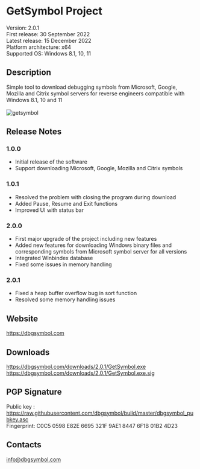 <h1>GetSymbol Project</h1>

Version: 2.0.1 <br>
First release: 30 September 2022 <br>
Latest release: 15 December 2022 <br>
Platform architecture: x64 <br>
Supported OS: Windows 8.1, 10, 11 <br>

## Description

Simple tool to download debugging symbols from Microsoft, Google, Mozilla and Citrix symbol servers for reverse engineers compatible with Windows 8.1, 10 and 11 <br><br>
![getsymbol](https://user-images.githubusercontent.com/114739778/207784935-dbc62194-e68d-4b37-bfc4-e1395ec63952.png)

## Release Notes
### 1.0.0
- Initial release of the software
- Support downloading Microsoft, Google, Mozilla and Citrix symbols
### 1.0.1
- Resolved the problem with closing the program during download
- Added Pause, Resume and Exit functions
- Improved UI with status bar
### 2.0.0
- First major upgrade of the project including new features
- Added new features for downloading Windows binary files and corresponding symbols from Microsoft symbol server for all versions
- Integrated Winbindex database
- Fixed some issues in memory handling
### 2.0.1
- Fixed a heap buffer overflow bug in sort function
- Resolved some memory handling issues

## Website
https://dbgsymbol.com

## Downloads
https://dbgsymbol.com/downloads/2.0.1/GetSymbol.exe <br>
https://dbgsymbol.com/downloads/2.0.1/GetSymbol.exe.sig

## PGP Signature
Public key : https://raw.githubusercontent.com/dbgsymbol/build/master/dbgsymbol_pubkey.asc <br>
Fingerprint: C0C5 0598 E82E 6695 321F 9AE1 8447 6F1B 01B2 4D23

## Contacts
info@dbgsymbol.com
